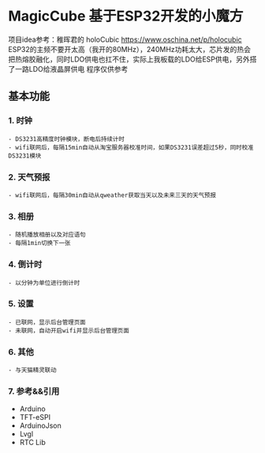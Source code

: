 # MagicCube 基于ESP32开发的小魔方
项目idea参考：稚晖君的 holoCubic https://www.oschina.net/p/holocubic
ESP32的主频不要开太高（我开的80MHz），240MHz功耗太大，芯片发的热会把热熔胶融化，同时LDO供电也扛不住，实际上我板载的LDO给ESP供电，另外搭了一路LDO给液晶屏供电
程序仅供参考

## 基本功能
### 1. 时钟
    - DS3231高精度时钟模块，断电后持续计时
    - wifi联网后，每隔15min自动从淘宝服务器校准时间，如果DS3231误差超过5秒，同时校准DS3231模块
### 2. 天气预报
    - wifi联网后，每隔30min自动从qweather获取当天以及未来三天的天气预报
### 3. 相册
    - 随机播放相册以及对应语句
    - 每隔1min切换下一张
### 4. 倒计时
	- 以分钟为单位进行倒计时
### 5. 设置
	- 已联网，显示后台管理页面
	- 未联网，自动开启wifi并显示后台管理页面
### 6. 其他
	- 与天猫精灵联动
  
### 7. 参考&&引用
  - Arduino
  - TFT-eSPI
  - ArduinoJson
  - Lvgl
  - RTC Lib
